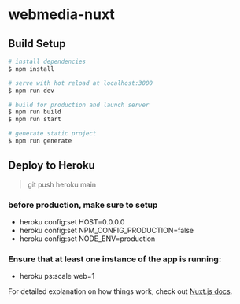 # webmedia-nuxt

## Build Setup

```bash
# install dependencies
$ npm install

# serve with hot reload at localhost:3000
$ npm run dev

# build for production and launch server
$ npm run build
$ npm run start

# generate static project
$ npm run generate

```

## Deploy to Heroku

> git push heroku main


### before production, make sure to setup

* heroku config:set HOST=0.0.0.0
* heroku config:set NPM_CONFIG_PRODUCTION=false
* heroku config:set NODE_ENV=production


### Ensure that at least one instance of the app is running:
* heroku ps:scale web=1


For detailed explanation on how things work, check out [Nuxt.js docs](https://nuxtjs.org).
